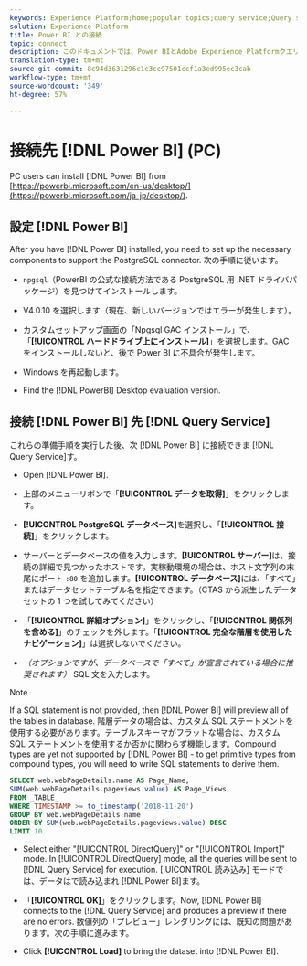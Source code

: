 ```yaml
---
keywords: Experience Platform;home;popular topics;query service;Query service;Power BI;power bi;connect to query service;
solution: Experience Platform
title: Power BI との接続
topic: connect
description: このドキュメントでは、Power BIとAdobe Experience Platformクエリサービスを接続する手順について説明します。
translation-type: tm+mt
source-git-commit: 8c94d3631296c1c3cc97501ccf1a3ed995ec3cab
workflow-type: tm+mt
source-wordcount: '349'
ht-degree: 57%

---
```



# 接続先 [!DNL Power BI] (PC)

PC users can install [!DNL Power BI] from [https://powerbi.microsoft.com/en-us/desktop/](https://powerbi.microsoft.com/ja-jp/desktop/).

## 設定 [!DNL Power BI]

After you have [!DNL Power BI] installed, you need to set up the necessary components to support the PostgreSQL connector. 次の手順に従います。

- `npgsql`（PowerBI の公式な接続方法である PostgreSQL 用 .NET ドライバパッケージ）を見つけてインストールします。

- V4.0.10 を選択します（現在、新しいバージョンではエラーが発生します）。

- カスタムセットアップ画面の「Npgsql GAC インストール」で、「**[!UICONTROL ハードドライブ上にインストール]**」を選択します。GAC をインストールしないと、後で Power BI に不具合が発生します。

- Windows を再起動します。

- Find the [!DNL PowerBI] Desktop evaluation version.

## 接続 [!DNL Power BI] 先 [!DNL Query Service]

これらの準備手順を実行した後、次 [!DNL Power BI] に接続できま [!DNL Query Service]す。

- Open [!DNL Power BI].

- 上部のメニューリボンで「**[!UICONTROL データを取得]**」をクリックします。

- **[!UICONTROL PostgreSQL データベース]**&#x200B;を選択し、「**[!UICONTROL 接続]**」をクリックします。

- サーバーとデータベースの値を入力します。**[!UICONTROL サーバー]**&#x200B;は、接続の詳細で見つかったホストです。実稼動環境の場合は、ホスト文字列の末尾にポート `:80` を追加します。**[!UICONTROL データベース]**&#x200B;には、「すべて」またはデータセットテーブル名を指定できます。（CTAS から派生したデータセットの 1 つを試してみてください）

- 「**[!UICONTROL 詳細オプション]**」をクリックし、「**[!UICONTROL 関係列を含める]**」のチェックを外します。「**[!UICONTROL 完全な階層を使用したナビゲーション]**」は選択しないでください。

- *（オプションですが、データベースで「すべて」が宣言されている場合に推奨されます）* SQL 文を入力します。

>[!NOTE]
>
>If a SQL statement is not provided, then [!DNL Power BI] will preview all of the tables in database. 階層データの場合は、カスタム SQL ステートメントを使用する必要があります。テーブルスキーマがフラットな場合は、カスタム SQL ステートメントを使用するか否かに関わらず機能します。Compound types are yet not supported by [!DNL Power BI] - to get primitive types from compound types, you will need to write SQL statements to derive them.

```sql
SELECT web.webPageDetails.name AS Page_Name, 
SUM(web.webPageDetails.pageviews.value) AS Page_Views 
FROM _TABLE_ 
WHERE TIMESTAMP >= to_timestamp('2018-11-20')
GROUP BY web.webPageDetails.name 
ORDER BY SUM(web.webPageDetails.pageviews.value) DESC 
LIMIT 10
```

- Select either &quot;[!UICONTROL DirectQuery]&quot; or &quot;[!UICONTROL Import]&quot; mode. In [!UICONTROL DirectQuery] mode, all the queries will be sent to [!DNL Query Service] for execution. [!UICONTROL 読み込み] モードでは、データはで読み込まれ [!DNL Power BI]ます。

- 「**[!UICONTROL OK]**」をクリックします。Now, [!DNL Power BI] connects to the [!DNL Query Service] and produces a preview if there are no errors. 数値列の「プレビュー」レンダリングには、既知の問題があります。次の手順に進みます。

- Click **[!UICONTROL Load]** to bring the dataset into [!DNL Power BI].
